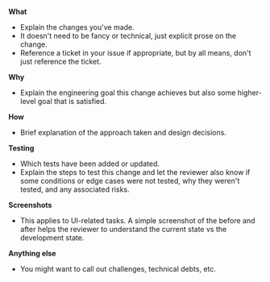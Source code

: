 **What** 
 - Explain the changes you've made. 
 - It doesn't need to be fancy or technical, just explicit prose on the change. 
 - Reference a ticket in your issue if appropriate, but by all means, don't just reference the ticket. 

**Why**
 - Explain the engineering goal this change achieves but also some higher-level goal that is satisfied. 

**How**
 - Brief explanation of the approach taken and design decisions. 

**Testing**
 - Which tests have been added or updated.
 - Explain the steps to test this change and let the reviewer also know if some conditions or edge cases were not tested, why they weren't tested, and any associated risks.

**Screenshots**
 - This applies to UI-related tasks. A simple screenshot of the before and after helps the reviewer to understand the current state vs the development state.

**Anything else**
 - You might want to call out challenges, technical debts, etc.
